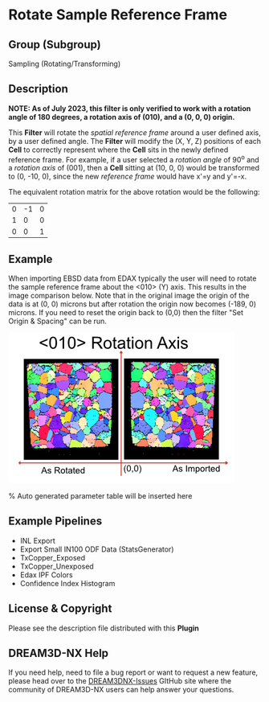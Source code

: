 # Rotate Sample Reference Frame

## Group (Subgroup)

Sampling (Rotating/Transforming)

## Description

**NOTE: As of July 2023, this filter is only verified to work with a rotation angle of 180 degrees, a rotation axis of (010), and a (0, 0, 0) origin.**

This **Filter** will rotate the *spatial reference frame* around a user defined axis, by a user defined angle.  The **Filter** will modify the (X, Y, Z) positions of each **Cell** to correctly represent where the **Cell** sits in the newly defined reference frame. For example, if a user selected a *rotation angle* of 90<sup>o</sup> and a *rotation axis* of (001), then a **Cell** sitting at (10, 0, 0) would be transformed to (0, -10, 0), since the new *reference frame* would have x'=y and y'=-x.

The equivalent rotation matrix for the above rotation would be the following:

|   |   |   |
| - | - | - |
| 0 | -1 | 0 |
| 1 | 0 | 0 |
| 0 | 0 | 1 |

## Example

When importing EBSD data from EDAX typically the user will need to rotate the sample reference frame about the <010> (Y) axis. This results in the image comparison below. Note that in the original image the origin of the data is at (0, 0) microns but after rotation the origin now becomes (-189, 0) microns. If you need to reset the origin back to (0,0) then the filter "Set Origin & Spacing" can be run.

![Imported EBSD Data Rotated about the <010> axis](Images/RotateSampleRefFrame_1.png)

% Auto generated parameter table will be inserted here

## Example Pipelines

+ INL Export
+ Export Small IN100 ODF Data (StatsGenerator)
+ TxCopper_Exposed
+ TxCopper_Unexposed
+ Edax IPF Colors
+ Confidence Index Histogram

## License & Copyright

Please see the description file distributed with this **Plugin**

## DREAM3D-NX Help

If you need help, need to file a bug report or want to request a new feature, please head over to the [DREAM3DNX-Issues](https://github.com/BlueQuartzSoftware/DREAM3DNX-Issues) GItHub site where the community of DREAM3D-NX users can help answer your questions.
